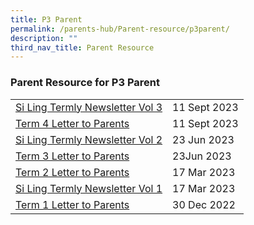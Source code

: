 ```yaml
---
title: P3 Parent
permalink: /parents-hub/Parent-resource/p3parent/
description: ""
third_nav_title: Parent Resource
---
```

### Parent Resource for P3 Parent

|  |  |
|---|---|
|[Si Ling Termly Newsletter Vol 3](/files/Parent_Hub/term%204%202023%20slps%20newsletter.pdf)| 11 Sept 2023
|[Term 4  Letter to Parents](/files/Parent_Hub/2023%20term%204%20letter.pdf)|11 Sept 2023
|[Si Ling Termly Newsletter Vol 2 ](/files/Parent_Hub/Parent_Resource/term%203%202023%20slps%20newsletter.pdf)|23 Jun 2023
|[Term 3 Letter to Parents](/files/Parent_Hub/Parent_Resource/2023%20term%203%20coe%20letter.pdf)|23Jun 2023
|[Term 2 Letter to Parents](/files/Parent_Hub/Parent_Resource/2023%20term%202%20%20letter.pdf)| 17 Mar 2023
| [Si Ling Termly Newsletter Vol 1](/files/Parent_Hub/Parent_Resource/Si_Ling_Termly_Newsletter_Volume_1.pdf) |17 Mar 2023 |
| [Term 1 Letter to Parents](/files/Parent_Hub/2023_TERM_1_COE_Website.pdf) | 30 Dec 2022 |